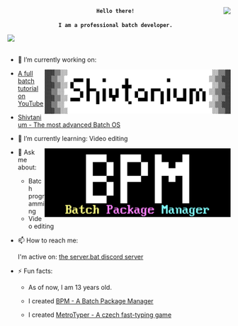 <div>
  <img align="right" src="https://github-readme-stats.vercel.app/api/top-langs/?username=Shivter14&layout=compact&count_private=true&langs_count=8&hide_border=true&theme=dark">
  
  <div align="center"><b>
    
    Hello there!
    
    I am a professional batch developer.

  </b></div>
  <img align="left" src="https://komarev.com/ghpvc/?username=Shivter14&style=for-the-badge">
</div>

<br></br>

- 🔭 I’m currently working on:

<img align="right" width=420 src="https://raw.githubusercontent.com/Shivter14/Shivtanium/main/Shivtanium.png">

  - [A full batch tutorial on YouTube](https://youtu.be/zdygVs2Ajbs?si=oO-4qVDWnR6m4NCa)

  - [Shivtanium - The most advanced Batch OS](https://github.com/Shivter14/Shivtanium)

- 🌱 I’m currently learning: Video editing

<img align="right" width=420 src="https://github.com/Shivter14/BPM/blob/main/BPM.png">

- 💬 Ask me about:

  - Batch programming
  - Video editing

- 📫 How to reach me:

  I'm active on: [the server.bat discord server](https://discord.gg/cQNj5C3wtS)

- ⚡ Fun facts:

  - As of now, I am 13 years old.
  
  - I created [BPM - A Batch Package Manager](https://github.com/Shivter14/BPM)
  
  - I created [MetroTyper - A czech fast-typing game](https://github.com/Shivter14/MetroTyper)
